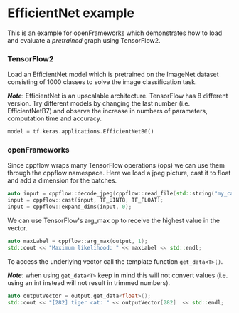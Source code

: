 # EfficientNet example

This is an example for openFrameworks which demonstrates how to load and evaluate a _pretrained_ graph using TensorFlow2.

### TensorFlow2
Load an EfficientNet model which is pretrained on the ImageNet dataset consisting of 1000 classes to solve the image classification task.

***Note***: EfficientNet is an upscalable architecture. TensorFlow has 8 different version. Try different models by changing the last number (i.e. EfficientNetB7) and observe the increase in numbers of parameters, computation time and accuracy.

```python
model = tf.keras.applications.EfficientNetB0()
```

### openFrameworks
Since cppflow wraps many TensorFlow operations (ops) we can use them through the cppflow namespace. Here we load a jpeg picture, cast it to float and add a dimension for the batches.
```c++
auto input = cppflow::decode_jpeg(cppflow::read_file(std::string("my_cat.jpg")));
input = cppflow::cast(input, TF_UINT8, TF_FLOAT);
input = cppflow::expand_dims(input, 0);
```
We can use TensorFlow's arg_max op to receive the highest value in the vector.
```c++
auto maxLabel = cppflow::arg_max(output, 1);
std::cout << "Maximum likelihood: " << maxLabel << std::endl;
```
To access the underlying vector call the template function `get_data<T>()`.

***Note***: when using `get_data<T>` keep in mind this will not convert values (i.e. using an int instead will not result in trimmed numbers).
```c++
auto outputVector = output.get_data<float>();
std::cout << "[282] tiger cat: " << outputVector[282]  << std::endl;
```
